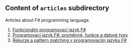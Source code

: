 ## Content of `articles` subdirectory

Articles about F# programming language.

1. [Funkcionální programovací jazyk F#](f_sharp_1.htm)
1. [Programovací jazyk F#: proměnné, funkce a datové typy](f_sharp_2.htm)
1. [Rekurze a pattern matching v programovacím jazyku F#](f_sharp_3.htm)
